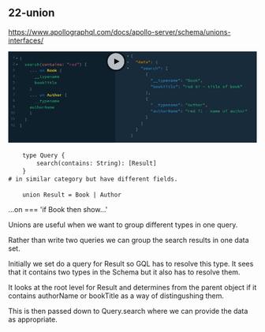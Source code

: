 ## 22-union

https://www.apollographql.com/docs/apollo-server/schema/unions-interfaces/

![gql](/_images/22-unions.png)

```
	type Query {
		search(contains: String): [Result]
	}
# in similar category but have different fields.

	union Result = Book | Author
```

...on === 'if Book then show...'

Unions are useful when we want to group different types in one query.

Rather than write two queries we can group the search results in one data set.

Initially we set do a query for Result so GQL has to resolve this type. It sees that it contains two types in the Schema but it also has to resolve them.

It looks at the root level for Result and determines from the parent object if it contains authorName or bookTitle as a way of distingushing them.

This is then passed down to Query.search where we can provide the data as appropriate.
